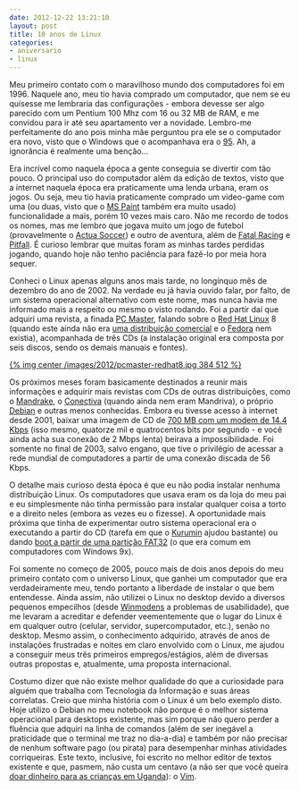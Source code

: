 ```yaml
---
date: 2012-12-22 13:21:10
layout: post
title: 10 anos de Linux
categories:
- aniversario
- linux
---
```


Meu primeiro contato com o maravilhoso mundo dos computadores foi em 1996. Naquele ano, meu tio havia comprado um computador, que nem se eu quisesse me lembraria das configurações - embora devesse ser algo parecido com um Pentium 100 Mhz com 16 ou 32 MB de RAM, e me convidou para ir até seu apartamento ver a novidade. Lembro-me perfeitamente do ano pois minha mãe perguntou pra ele se o computador era novo, visto que o Windows que o acompanhava era o [95](https://en.wikipedia.org/wiki/Windows_95). Ah, a ignorância é realmente uma benção...

Era incrível como naquela época a gente conseguia se divertir com tão pouco. O principal uso do computador além da edição de textos, visto que a internet naquela época era praticamente uma lenda urbana, eram os jogos. Ou seja, meu tio havia praticamente comprado um video-game com uma (ou duas, visto que o [MS Paint](https://en.wikipedia.org/wiki/Paint_(software)) também era muito usado) funcionalidade a mais, porém 10 vezes mais caro. Não me recordo de todos os nomes, mas me lembro que jogava muito um jogo de futebol (provavelmente o [Actua Soccer](https://en.wikipedia.org/wiki/Actua_Soccer)) e outro de aventura, além de [Fatal Racing](https://en.wikipedia.org/wiki/Fatal_Racing) e [Pitfall](https://en.wikipedia.org/wiki/Pitfall:_The_Mayan_Adventure). É curioso lembrar que muitas foram as minhas tardes perdidas jogando, quando hoje não tenho paciência para fazê-lo por meia hora sequer.

Conheci o Linux apenas alguns anos mais tarde, no longínquo mês de dezembro do ano de 2002. Na verdade eu já havia ouvido falar, por falto, de um sistema operacional alternativo com este nome, mas nunca havia me informado mais a respeito ou mesmo o visto rodando. Foi a partir daí que adquiri uma revista, a finada [PC Master](http://www.europanet.com.br/site/index.php?cat_id=585&pag_id=11843), falando sobre o [Red Hat Linux](https://en.wikipedia.org/wiki/Red_Hat_Linux) 8 (quando este ainda não era [uma distribuição comercial](https://en.wikipedia.org/wiki/Red_Hat_Enterprise_Linux) e o [Fedora](https://en.wikipedia.org/wiki/Fedora_(operating_system)) nem existia), acompanhada de três CDs (a instalação original era composta por seis discos, sendo os demais manuais e fontes).

[{% img center /images/2012/pcmaster-redhat8.jpg 384 512 %}](/images/2012/pcmaster-redhat8.jpg)

Os próximos meses foram basicamente destinados a reunir mais informações e adquirir mais revistas com CDs de outras distribuições, como o [Mandrake](https://en.wikipedia.org/wiki/Mandriva_Linux#Name_changes), o [Conectiva](https://en.wikipedia.org/wiki/Conectiva) (quando ainda nem eram Mandriva), o próprio [Debian](https://en.wikipedia.org/wiki/Debian) e outras menos conhecidas. Embora eu tivesse acesso à internet desde 2001, baixar uma imagem de CD de [700 MB com um modem de 14.4 Kbps](http://www.wolframalpha.com/input/?i=700+MiB+at+14.4+Kbps) (isso mesmo, quatorze mil e quatrocentos bits por segundo - e você ainda acha sua conexão de 2 Mbps lenta) beirava a impossibilidade. Foi somente no final de 2003, salvo engano, que tive o privilégio de acessar a rede mundial de computadores a partir de uma conexão discada de 56 Kbps.

O detalhe mais curioso desta época é que eu não podia instalar nenhuma distribuição Linux. Os computadores que usava eram os da loja do meu pai e eu simplesmente não tinha permissão para instalar qualquer coisa a torto e a direito neles (embora as vezes eu o fizesse). A oportunidade mais próxima que tinha de experimentar outro sistema operacional era o executando a partir do CD (tarefa em que o [Kurumin](https://en.wikipedia.org/wiki/Kurumin) ajudou bastante) ou dando [boot a partir de uma partição FAT32](https://en.wikipedia.org/wiki/Loadlin) (o que era comum em computadores com Windows 9x).

Foi somente no começo de 2005, pouco mais de dois anos depois do meu primeiro contato com o universo Linux, que ganhei um computador que era verdadeiramente meu, tendo portanto a liberdade de instalar o que bem entendesse. Ainda assim, não utilizei o Linux no desktop devido a diversos pequenos empecilhos (desde [Winmodens](http://www.baboo.com.br/2003/05/hardmodem-x-softmodem-winmodem/) a problemas de usabilidade), que me levaram a acreditar e defender veementemente que o lugar do Linux é em qualquer outro (celular, servidor, supercomputador, etc.), senão no desktop. Mesmo assim, o conhecimento adquirido, através de anos de instalações frustradas e noites em claro envolvido com o Linux, me ajudou a conseguir meus três primeiros empregos/estágios, além de diversas outras propostas e, atualmente, uma proposta internacional.

Costumo dizer que não existe melhor qualidade do que a curiosidade para alguém que trabalha com Tecnologia da Informação e suas áreas correlatas. Creio que minha história com o Linux é um belo exemplo disto. Hoje utilizo o Debian no meu notebook não porque é o melhor sistema operacional para desktops existente, mas sim porque não quero perder a fluência que adquiri na linha de comandos (além de ser inegável a praticidade que o terminal me traz no dia-a-dia) e também por não precisar de nenhum software pago (ou pirata) para desempenhar minhas atividades corriqueiras. Este texto, inclusive, foi escrito no melhor editor de textos existente e que, pasmem, não custa um centavo (a não ser que você queira [doar dinheiro para as crianças em Uganda](http://www.vim.org/sponsor/)): o [Vim](http://blog.myhro.info/2011/11/instalando-e-configurando-o-vim-no-windows/).
